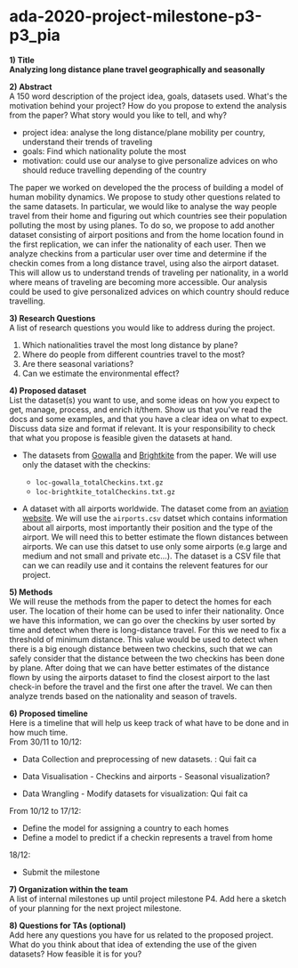 # ada-2020-project-milestone-p3-p3_pia


**1) Title**<br>
**Analyzing long distance plane travel geographically and seasonally**

**2) Abstract**<br>
A 150 word description of the project idea, goals, datasets used. What's the motivation behind your project? How do you propose to extend the analysis from the paper? What story would you like to tell, and why? 
  - project idea: analyse the long distance/plane mobility per country, understand their trends of traveling 
  - goals: Find which nationality polute the most
  - motivation: could use our analyse to give personalize advices on who should reduce travelling depending of the country
 
The paper we worked on developed the the process of building a model of human mobility dynamics. We propose to study other questions related to the same datasets. In particular, we would like to analyse the way people travel from their home and figuring out which countries see their population polluting the most by using planes. To do so, we propose to add another dataset consisting of airport positions and from the home location found in the first replication, we can infer the nationality of each user. Then we analyze checkins from a particular user over time and determine if the checkin comes from a long distance travel, using also the airport dataset. This will allow us to understand trends of traveling per nationality, in a world where means of traveling are becoming more accessible. Our analysis could be used to give personalized advices on which country should reduce travelling.

**3) Research Questions**<br>
A list of research questions you would like to address during the project.
   1. Which nationalities travel the most long distance by plane?
   2. Where do people from different countries travel to the most?
   3. Are there seasonal variations?
   3. Can we estimate the environmental effect? 

**4) Proposed dataset**<br>
List the dataset(s) you want to use, and some ideas on how you expect to get, manage, process, and enrich it/them. Show us that you've read the docs and some examples, and that you have a clear idea on what to expect. Discuss data size and format if relevant. It is your responsibility to check that what you propose is feasible given the datasets at hand.
- The datasets from [Gowalla](https://snap.stanford.edu/data/loc-Gowalla.html) and [Brightkite](https://snap.stanford.edu/data/loc-Brightkite.html) from the paper. We will use only the dataset with the checkins:
    - `loc-gowalla_totalCheckins.txt.gz`
    - `loc-brightkite_totalCheckins.txt.gz`
    
    
- A dataset with all airports worldwide. The dataset come from an [aviation website](https://ourairports.com/data/). We will use the `airports.csv` datset which contains information about all airports, most importantly their position and the type of the airport. We will need this to better estimate the flown distances between airports. We can use this datset to use only some airports (e.g large and medium and not small and private etc...). The dataset is a CSV file that can we can readily use and it contains the relevent features for our project.

**5) Methods**<br>
We will reuse the methods from the paper to detect the homes for each user. The location of their home can be used to infer their nationality. Once we have this information, we can go over the checkins by user sorted by time and detect when there is long-distance travel. For this we need to fix a threshold of minimum distance. This value would be used to detect when there is a big enough distance between two checkins, such that we can safely consider that the distance between the two checkins has been done by plane. After doing that we can have better estimates of the distance flown by using the airports dataset to find the closest airport to the last check-in before the travel and the first one after the travel. We can then analyze trends based on the nationality and season of travels.

**6) Proposed timeline**<br>
Here is a timeline that will help us keep track of what have to be done and in how much time.<br>
From 30/11 to 10/12:
- Data Collection and preprocessing of new datasets. : Qui fait ca

- Data Visualisation - Checkins and airports - Seasonal visualization?

- Data Wrangling - Modify datasets for visualization: Qui fait ca

From 10/12 to 17/12: 
- Define the model for assigning a country to each homes
- Define a model to predict if a checkin represents a travel from home

18/12:
- Submit the milestone

**7) Organization within the team**<br>
A list of internal milestones up until project milestone P4. Add here a sketch of your planning for the next project milestone.
  
**8) Questions for TAs (optional)**<br>
Add here any questions you have for us related to the proposed project. What do you think about that idea of extending the use of the given datasets? How feasible it is for you?
  
